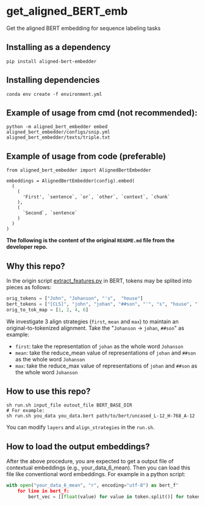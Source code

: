# get_aligned_BERT_emb
Get the aligned BERT embedding for sequence labeling tasks 
## Installing as a dependency
```shell script
pip install aligned-bert-embedder
```
## Installing dependencies
```shell script
conda env create -f environment.yml
```
## Example of usage from cmd (not recommended):
```shell script
python -m aligned_bert_embedder embed aligned_bert_embedder/configs/snip.yml aligned_bert_embedder/texts/triple.txt
```
## Example of usage from code (preferable)
```shell script
from aligned_bert_embedder import AlignedBertEmbedder

embeddings = AlignedBertEmbedder(config).embed(
  (
    (
      'First', `sentence`, `or`, `other`, `context`, `chunk`
    ),
    (
      `Second`, `sentence`
    )
  )
)
```

**The following is the content of the original `README.md` file from the developer repo.**

## Why this repo?

In the origin script [extract_features.py](https://github.com/google-research/bert/blob/master/extract_features.py) in BERT, tokens may be splited into pieces as follows:

```python
orig_tokens = ["John", "Johanson", "'s",  "house"]
bert_tokens = ["[CLS]", "john", "johan", "##son", "'", "s", "house", "[SEP]"]
orig_to_tok_map = [1, 2, 4, 6]
```
We investigate 3 align strategies (`first`, `mean` and `max`) to maintain an original-to-tokenized alignment. Take the "`Johanson` -> `johan`, `##son`" as example:

+ `first`: take the representation of `johan` as the whole word `Johanson`
+ `mean`: take the reduce_mean value of representations of `johan` and `##son` as the whole word `Johanson`
+ `max`: take the reduce_max value of representations of `johan` and `##son` as the whole word `Johanson`


## How to use this repo?

```shell
sh run.sh input_file outout_file BERT_BASE_DIR
# For example:
sh run.sh you_data you_data.bert path/to/bert/uncased_L-12_H-768_A-12 
```
You can modify `layers` and `align_strategies` in the `run.sh`.


## How to load the output embeddings?

After the above procedure, you are expected to get a output file of contextual embeddings (e.g., your_data_6_mean). Then you can load this file like conventional word embeddings. For example in a python script:
```python
with open("your_data_6_mean", "r", encoding="utf-8") as bert_f"
    for line in bert_f:
        bert_vec = [[float(value) for value in token.split()] for token in line.strip().split("|||")] 
```


